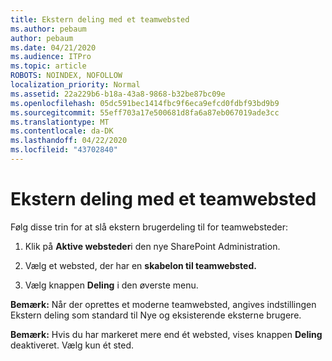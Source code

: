 ```yaml
---
title: Ekstern deling med et teamwebsted
ms.author: pebaum
author: pebaum
ms.date: 04/21/2020
ms.audience: ITPro
ms.topic: article
ROBOTS: NOINDEX, NOFOLLOW
localization_priority: Normal
ms.assetid: 22a229b6-b18a-43a8-9868-b32be87bc09e
ms.openlocfilehash: 05dc591bec1414fbc9f6eca9efcd0fdbf93bd9b9
ms.sourcegitcommit: 55eff703a17e500681d8fa6a87eb067019ade3cc
ms.translationtype: MT
ms.contentlocale: da-DK
ms.lasthandoff: 04/22/2020
ms.locfileid: "43702840"
---
```

# <a name="external-sharing-with-a-team-site"></a>Ekstern deling med et teamwebsted

Følg disse trin for at slå ekstern brugerdeling til for teamwebsteder: 
  
1. Klik på **Aktive websteder**i den nye SharePoint Administration.
  
2. Vælg et websted, der har en **skabelon til teamwebsted.** 
  
3. Vælg knappen **Deling** i den øverste menu. 
  
 **Bemærk:** Når der oprettes et moderne teamwebsted, angives indstillingen Ekstern deling som standard til Nye og eksisterende eksterne brugere. 
  
 **Bemærk:** Hvis du har markeret mere end ét websted, vises knappen **Deling** deaktiveret. Vælg kun ét sted. 
  

